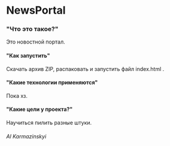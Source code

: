 # NewsPortal

### "Что это такое?" ###
Это новостной портал.

#### "Как запустить" ####
Скачать архив ZIP, распаковать и запустить файл index.html .

#### "Какие технологии применяются" ####
Пока хз.

#### "Какие цели у проекта?" ####
Научиться пилить разные штуки.

###### Al Karmazinskyi
